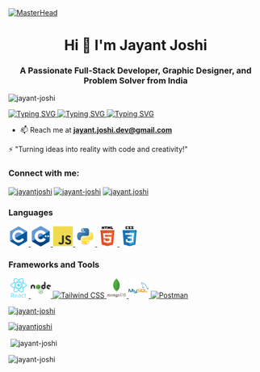 <a href="https://camo.githubusercontent.com/4fd007a9db2f46b92856dbba073aea1b9e0b927473eb566a2a8d5ccb5d819b0f/68747470733a2f2f692e70696e696d672e636f6d2f6f726967696e616c732f63362f33332f63322f63363333633230656465383266306530636564376435373064626533613166332e676966">
  <img src="https://camo.githubusercontent.com/4fd007a9db2f46b92856dbba073aea1b9e0b927473eb566a2a8d5ccb5d819b0f/68747470733a2f2f692e70696e696d672e636f6d2f6f726967696e616c732f63362f33332f63322f63363333633230656465383266306530636564376435373064626533613166332e676966" alt="MasterHead" style="height: 420px; width:100vw;">
</a>

<h1 align="center">Hi 👋 I'm Jayant Joshi</h1>
<h3 align="center">A Passionate Full-Stack Developer, Graphic Designer, and Problem Solver from India</h3>
<p align="left"> 
  <img src="https://komarev.com/ghpvc/?username=jayant-joshi&label=Profile%20views&color=0e75b6&style=flat" alt="jayant-joshi" /> 
</p>

<a href="https://git.io/typing-svg">
  <img src="https://readme-typing-svg.demolab.com?font=Fira+Code&duration=4500&pause=900&color=0E9CF7&width=600&lines=Jayant+Joshi;I+am+a+MERN+Stack+Developer;Exploring+UI%2FUX+Design+with+Passion" alt="Typing SVG" />
</a>

<a href="https://git.io/typing-svg">
  <img src="https://readme-typing-svg.demolab.com?font=Fira+Code&duration=4500&pause=900&color=0E9CF7&width=600&lines=Building+innovative+projects;and+contributing+to+open-source+initiatives" alt="Typing SVG" />
</a>

<a href="https://git.io/typing-svg">
  <img src="https://readme-typing-svg.demolab.com?font=Fira+Code&duration=4500&pause=900&color=0E9CF7&width=600&lines=%F0%9F%8C%B1+Currently+Learning+Python+for+Backend+Development" alt="Typing SVG" />
</a>

- 📫 Reach me at **jayant.joshi.dev@gmail.com**

⚡ "Turning ideas into reality with code and creativity!"

<h3 align="left">Connect with me:</h3>
<p align="left">
<a href="https://twitter.com/jayantjoshi" target="blank"><img align="center" src="https://img.freepik.com/free-vector/new-2023-twitter-logo-x-icon-design_1017-45418.jpg?w=740&t=st=1726590988~exp=1726591588~hmac=05917c81aad1f3bf834d19114f24881e8338a2f3595ad7686dd9710d742b4aae" alt="jayantjoshi" height="30" width="40" /></a>
<a href="https://linkedin.com/in/jayant-joshi" target="blank"><img align="center" src="https://raw.githubusercontent.com/rahuldkjain/github-profile-readme-generator/master/src/images/icons/Social/linked-in-alt.svg" alt="jayant-joshi" height="30" width="40" /></a>
<a href="https://instagram.com/jayant.joshi" target="blank"><img align="center" src="https://raw.githubusercontent.com/rahuldkjain/github-profile-readme-generator/master/src/images/icons/Social/instagram.svg" alt="jayant.joshi" height="30" width="40" /></a>
</p>

<h3>Languages</h3>
<p align="left">
  <a href="https://www.cprogramming.com/" target="_blank" rel="noreferrer">
    <img src="https://raw.githubusercontent.com/devicons/devicon/master/icons/c/c-original.svg" alt="C" width="40" height="40"/>
  </a>
  <a href="https://www.w3schools.com/cpp/" target="_blank" rel="noreferrer">
    <img src="https://raw.githubusercontent.com/devicons/devicon/master/icons/cplusplus/cplusplus-original.svg" alt="C++" width="40" height="40"/>
  </a>
  <a href="https://developer.mozilla.org/en-US/docs/Web/JavaScript" target="_blank" rel="noreferrer">
    <img src="https://raw.githubusercontent.com/devicons/devicon/master/icons/javascript/javascript-original.svg" alt="JavaScript" width="40" height="40"/>
  </a>
  <a href="https://www.python.org" target="_blank" rel="noreferrer">
    <img src="https://raw.githubusercontent.com/devicons/devicon/master/icons/python/python-original.svg" alt="Python" width="40" height="40"/>
  </a>
  <a href="https://www.w3.org/html/" target="_blank" rel="noreferrer">
    <img src="https://raw.githubusercontent.com/devicons/devicon/master/icons/html5/html5-original-wordmark.svg" alt="HTML" width="40" height="40"/>
  </a>
  <a href="https://www.w3schools.com/css/" target="_blank" rel="noreferrer">
    <img src="https://raw.githubusercontent.com/devicons/devicon/master/icons/css3/css3-original-wordmark.svg" alt="CSS" width="40" height="40"/>
  </a>
</p>

<h3>Frameworks and Tools</h3>
<p align="left">
  <a href="https://reactjs.org/" target="_blank" rel="noreferrer">
    <img src="https://raw.githubusercontent.com/devicons/devicon/master/icons/react/react-original-wordmark.svg" alt="React" width="40" height="40"/>
  </a>
  <a href="https://nodejs.org" target="_blank" rel="noreferrer">
    <img src="https://raw.githubusercontent.com/devicons/devicon/master/icons/nodejs/nodejs-original-wordmark.svg" alt="Node.js" width="40" height="40"/>
  </a>
  <a href="https://tailwindcss.com/" target="_blank" rel="noreferrer">
    <img src="https://www.vectorlogo.zone/logos/tailwindcss/tailwindcss-icon.svg" alt="Tailwind CSS" width="40" height="40"/>
  </a>
  <a href="https://www.mongodb.com/" target="_blank" rel="noreferrer">
    <img src="https://raw.githubusercontent.com/devicons/devicon/master/icons/mongodb/mongodb-original-wordmark.svg" alt="MongoDB" width="40" height="40"/>
  </a>
  <a href="https://www.mysql.com/" target="_blank" rel="noreferrer">
    <img src="https://raw.githubusercontent.com/devicons/devicon/master/icons/mysql/mysql-original-wordmark.svg" alt="MySQL" width="40" height="40"/>
  </a>
  <a href="https://postman.com" target="_blank" rel="noreferrer">
    <img src="https://www.vectorlogo.zone/logos/getpostman/getpostman-icon.svg" alt="Postman" width="40" height="40"/>
  </a>
</p>

<p align="left"> <a href="https://github.com/ryo-ma/github-profile-trophy"><img src="https://github-profile-trophy.vercel.app/?username=jayant-joshi" alt="jayant-joshi" /></a> </p>

<p align="left"> <a href="https://twitter.com/jayantjoshi" target="blank"><img src="https://img.shields.io/twitter/follow/jayantjoshi?logo=twitter&style=for-the-badge" alt="jayantjoshi" /></a> </p>

<p>&nbsp;<img align="center" src="https://github-readme-stats.vercel.app/api?username=jayant-joshi&show_icons=true&locale=en" alt="jayant-joshi" /></p>

<p><img align="center" src="https://github-readme-streak-stats.herokuapp.com/?user=jayant-joshi&" alt="jayant-joshi" /></p>
